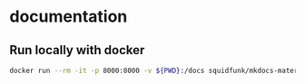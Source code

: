 # documentation


## Run locally with docker

```bash
docker run --rm -it -p 8000:8000 -v ${PWD}:/docs squidfunk/mkdocs-material
```